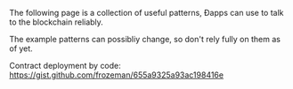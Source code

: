 The following page is a collection of useful patterns, Ðapps can use to talk to the blockchain reliably.

The example patterns can possibliy change, so don't rely fully on them as of yet.


Contract deployment by code:
https://gist.github.com/frozeman/655a9325a93ac198416e

